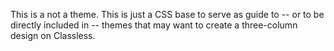This is a not a theme. This is just a CSS base to serve as guide to -- or to be directly included in -- themes that may want to create a three-column design on Classless.
